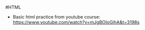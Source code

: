 #HTML
- Basic html practice from youtube course: https://www.youtube.com/watch?v=mJgBOIoGihA&t=3198s
